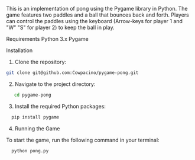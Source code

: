 This is an implementation of pong using the Pygame library in Python. The game features two paddles and a ball that bounces back and forth. Players can control the paddles using the keyboard (Arrow-keys for player 1 and "W" "S" for player 2) to keep the ball in play.

Requirements
Python 3.x
Pygame

Installation
1. Clone the repository:

```bash
git clone git@github.com:Cowpacino/pygame-pong.git
```

2. Navigate to the project directory:

```bash
   cd pygame-pong
```
3. Install the required Python packages:

```bash
  pip install pygame
```

4. Running the Game

To start the game, run the following command in your terminal:
```bash
  python pong.py
```

